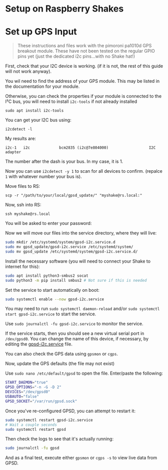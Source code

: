 # Setup on Raspberry Shakes

# Set up GPS Input

> These instructions and files work with the pimoroni pa1010d GPS breakout module. 
> These have not been tested on the regular GPIO pins yet (just the dedicated i2c pins...with no Shake hat!)

First, check that your I2C device is working. (if it is not, the rest of this guide will not work anyway).

You wil need to find the address of your GPS module. This may be listed in the documentation for your module.  

Otherwise, you can check the properties if your module is connected to the I²C bus, you will need to install `i2c-tools` if not already installed

```sudo apt install i2c-tools ```

You can get your I2C bus using:

```i2cdetect -l```

My results are:
``` 
i2c-1   i2c             bcm2835 (i2c@7e804000)                  I2C adapter
```

The number after the dash is your bus. In my case, it is 1.

Now you can use `i2cdetect -y 1` to scan for all devices to confirm. (repalce `1` with whatever number your bus is).




Move files to RS:

```shell
scp -r "/path/to/your/local/gpsd_update/" "myshake@rs.local:"
```

Now, ssh into RS:
```shell
ssh myshake@rs.local
```

You will be asked to enter your password:

Now we will move our files into the service directory, where they will live:

```bash
sudo mkdir /etc/systemd/system/gpsd-i2c.service.d
sudo mv gpsd_update/gpsd-i2c.service /etc/systemd/system/
sudo mv gpsd_update /etc/systemd/system/gpsd-i2c.service.d/

```

Install the necessary software (you will need to connect your Shake to internet for this):

```bash
sudo apt install python3-smbus2 socat
sudo python3 -m pip install smbus2 # Not sure if this is needed
```

Set the service to start automatically on boot:

```bash
sudo systemctl enable --now gpsd-i2c.service
```

You may need to run `sudo systemctl daemon-reload` and/or `sudo systemctl start gpsd-i2c.service` to start the service.

Use `sudo journalctl -fu gpsd-i2c.service` to monitor the service.

If the service starts, then you should see a new virtual serial port in `/dev/gpsd0`.  You can change the name of this device, if necessary, by editing the [gpsd-i2c.service](gpsd-i2c.service) file.

You can also check the GPS data using `gpsmon` or `cgps`.

Now, update the GPS defaults (the file may not exist)

Use ```sudo nano /etc/default/gpsd``` to open the file. Enter/paste the following:

```bash
START_DAEMON="true"
GPSD_OPTIONS="-n -G -D 2"
DEVICES="/dev/gpsd0"
USBAUTO="false"
GPSD_SOCKET="/var/run/gpsd.sock"
```

Once you've re-configured GPSD, you can attempt to restart it:

```bash
sudo systemctl restart gpsd-i2c.service
# Wait a couple seconds
sudo systemctl restart gpsd
```

Then check the logs to see that it's actually running:
```bash
sudo journalctl -fu gpsd
```

And as a final test, execute either `gpsmon` or `cgps -s` to view live data from GPSD.
